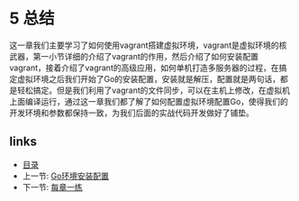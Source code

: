 # 5 总结
这一章我们主要学习了如何使用vagrant搭建虚拟环境，vagrant是虚拟环境的核武器，第一小节详细的介绍了vagrant的作用，然后介绍了如何安装配置vagrant，接着介绍了vagrant的高级应用，如何单机打造多服务器的过程，在搞定虚拟环境之后我们开始了Go的安装配置，安装就是解压，配置就是两句话，都是轻松搞定。但是我们利用了vagrant的文件同步，可以在主机上修改，在虚拟机上面编译运行，通过这一章我们都了解了如何配置虚拟环境配置Go，使得我们的开发环境和参数都保持一致，为我们后面的实战代码开发做好了铺垫。

## links  
  * [目录](preface.md)
  * 上一节: [Go环境安装配置](01.4.md)
  * 下一节: [每章一练](01.6.md)